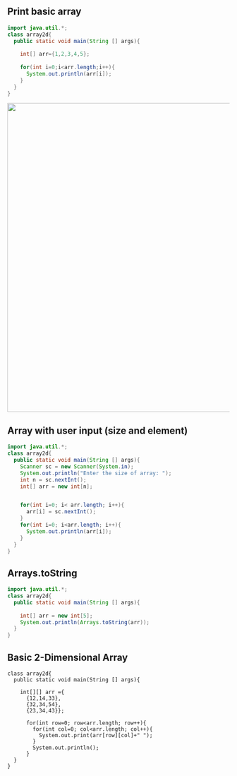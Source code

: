 <h2> Print basic array </h2>


```java
import java.util.*;
class array2d{
  public static void main(String [] args){
  
    int[] arr={1,2,3,4,5};
    
    for(int i=0;i<arr.length;i++){
      System.out.println(arr[i]);
    }
  }
}
```

<img src = "https://github.com/taraxdev/my-notes/blob/master/Java/assets/array1.png" width="700">

<h2>Array with user input (size and element)</h2>

```java
import java.util.*;
class array2d{
  public static void main(String [] args){
    Scanner sc = new Scanner(System.in);
    System.out.println("Enter the size of array: ");
    int n = sc.nextInt();
    int[] arr = new int[n];


    for(int i=0; i< arr.length; i++){
      arr[i] = sc.nextInt();
    }
    for(int i=0; i<arr.length; i++){
      System.out.println(arr[i]);
    }
  }
}
```

<h2>Arrays.toString</h2>

```java
import java.util.*;
class array2d{
  public static void main(String [] args){
    
    int[] arr = new int[5];
    System.out.println(Arrays.toString(arr));
  }
}
```

<h2>Basic 2-Dimensional Array</h2>

```
class array2d{
  public static void main(String [] args){

    int[][] arr ={
      {12,14,33},
      {32,34,54},
      {23,34,43}};

      for(int row=0; row<arr.length; row++){
        for(int col=0; col<arr.length; col++){
          System.out.print(arr[row][col]+" ");
        }
        System.out.println();
      }
  }
}

```
